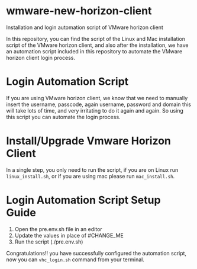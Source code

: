 # wmware-new-horizon-client
Installation and login automation script of VMware horizon client

In this repository, you can find the script of the Linux and Mac installation script of the VMware horizon client, and also after the installation, we have an automation script included in this repository to automate the VMware horizon client login process.

# Login Automation Script
If you are using VMware horizon client, we know that we need to manually insert the username, passcode, again username, password and domain this will take lots of time, and very irritating to do it again and again. So using this script you can automate the login process.

# Install/Upgrade Vmware Horizon Client
In a single step, you only need to run the script, if you are on Linux run `linux_install.sh`, or if you are using mac please run `mac_install.sh`.

# Login Automation Script Setup Guide

1. Open the pre.env.sh file in an editor
2. Update the values in place of #CHANGE_ME
3. Run the script (./pre.env.sh) 

Congratulations!! you have successfully configured the automation script, now you can `vhc_login.sh` command from your terminal.
